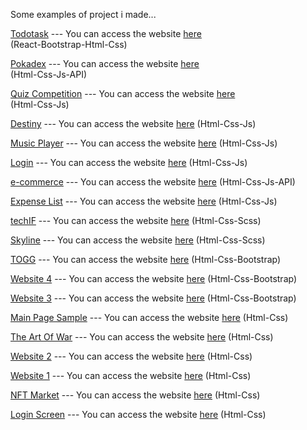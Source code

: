 <p> Some examples of project i made...</p>

<a href="https://github.com/hamits/todotask">Todotask</a> --- You can access the website <a href="https://hamits.github.io/todotask/">here</a>  
(React-Bootstrap-Html-Css)

<a href="https://github.com/hamits/pokadex">Pokadex</a> --- You can access the website <a href="https://hamits.github.io/pokadex/">here</a>  
(Html-Css-Js-API)

<a href="https://github.com/hamits/quiz-competition">Quiz Competition</a> --- You can access the website <a href="https://hamits.github.io/quiz-competition/">here</a>  
(Html-Css-Js)

<a href="https://github.com/hamits/destiny">Destiny</a> --- You can access the website <a href="https://hamits.github.io/destiny/">here</a>
(Html-Css-Js)

<a href="https://github.com/hamits/music-player">Music Player</a> --- You can access the website <a href="https://hamits.github.io/music-player/">here</a>
(Html-Css-Js)

<a href="https://github.com/hamits/Login">Login</a> --- You can access the website <a href="https://hamits.github.io/Login/">here</a>
(Html-Css-Js)

<a href="https://github.com/hamits/e-commerce">e-commerce</a> --- You can access the website <a href="https://hamits.github.io/e-commerce/">here</a>
(Html-Css-Js-API)

<a href="https://github.com/hamits/expense-list">Expense List</a> --- You can access the website <a href="https://hamits.github.io/expense-list/">here</a>
(Html-Css-Js)

<a href="https://github.com/hamits/techIF">techIF</a> --- You can access the website <a href="https://hamits.github.io/techIF/">here</a>
(Html-Css-Scss)

<a href="https://github.com/hamits/skyline">Skyline</a> --- You can access the website <a href="https://hamits.github.io/skyline/">here</a>
(Html-Css-Scss)

<a href="https://github.com/hamits/togg">TOGG</a> --- You can access the website <a href="https://hamits.github.io/togg/">here</a>
(Html-Css-Bootstrap)

<a href="https://github.com/hamits/html9">Website 4</a> --- You can access the website <a href="https://hamits.github.io/html9/">here</a>
(Html-Css-Bootstrap)

<a href="https://github.com/hamits/html8">Website 3</a> --- You can access the website <a href="https://hamits.github.io/html8/">here</a>
(Html-Css-Bootstrap)

<a href="https://github.com/hamits/html7">Main Page Sample</a> --- You can access the website <a href="https://hamits.github.io/html7/">here</a>
(Html-Css)

<a href="https://github.com/hamits/html6">The Art Of War</a> --- You can access the website <a href="https://hamits.github.io/html6/">here</a>
(Html-Css)

<a href="https://github.com/hamits/html5">Website 2</a> --- You can access the website <a href="https://hamits.github.io/html5/">here</a>
(Html-Css)

<a href="https://github.com/hamits/html4">Website 1</a> --- You can access the website <a href="https://hamits.github.io/html4/">here</a>
(Html-Css)

<a href="https://github.com/hamits/html3">NFT Market</a> --- You can access the website <a href="https://hamits.github.io/html3/">here</a>
(Html-Css)

<a href="https://github.com/hamits/html1">Login Screen</a> --- You can access the website <a href="https://hamits.github.io/html1/">here</a>
(Html-Css)